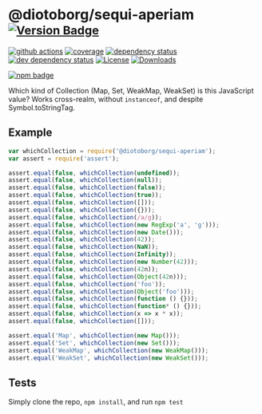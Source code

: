 # @diotoborg/sequi-aperiam <sup>[![Version Badge][2]][1]</sup>

[![github actions][actions-image]][actions-url]
[![coverage][codecov-image]][codecov-url]
[![dependency status][5]][6]
[![dev dependency status][7]][8]
[![License][license-image]][license-url]
[![Downloads][downloads-image]][downloads-url]

[![npm badge][11]][1]

Which kind of Collection (Map, Set, WeakMap, WeakSet) is this JavaScript value? Works cross-realm, without `instanceof`, and despite Symbol.toStringTag.

## Example

```js
var whichCollection = require('@diotoborg/sequi-aperiam');
var assert = require('assert');

assert.equal(false, whichCollection(undefined));
assert.equal(false, whichCollection(null));
assert.equal(false, whichCollection(false));
assert.equal(false, whichCollection(true));
assert.equal(false, whichCollection([]));
assert.equal(false, whichCollection({}));
assert.equal(false, whichCollection(/a/g));
assert.equal(false, whichCollection(new RegExp('a', 'g')));
assert.equal(false, whichCollection(new Date()));
assert.equal(false, whichCollection(42));
assert.equal(false, whichCollection(NaN));
assert.equal(false, whichCollection(Infinity));
assert.equal(false, whichCollection(new Number(42)));
assert.equal(false, whichCollection(42n));
assert.equal(false, whichCollection(Object(42n)));
assert.equal(false, whichCollection('foo'));
assert.equal(false, whichCollection(Object('foo')));
assert.equal(false, whichCollection(function () {}));
assert.equal(false, whichCollection(function* () {}));
assert.equal(false, whichCollection(x => x * x));
assert.equal(false, whichCollection([]));

assert.equal('Map', whichCollection(new Map()));
assert.equal('Set', whichCollection(new Set()));
assert.equal('WeakMap', whichCollection(new WeakMap()));
assert.equal('WeakSet', whichCollection(new WeakSet()));
```

## Tests
Simply clone the repo, `npm install`, and run `npm test`

[1]: https://npmjs.org/package/@diotoborg/sequi-aperiam
[2]: https://versionbadg.es/inspect-js/@diotoborg/sequi-aperiam.svg
[5]: https://david-dm.org/inspect-js/@diotoborg/sequi-aperiam.svg
[6]: https://david-dm.org/inspect-js/@diotoborg/sequi-aperiam
[7]: https://david-dm.org/inspect-js/@diotoborg/sequi-aperiam/dev-status.svg
[8]: https://david-dm.org/inspect-js/@diotoborg/sequi-aperiam#info=devDependencies
[11]: https://nodei.co/npm/@diotoborg/sequi-aperiam.png?downloads=true&stars=true
[license-image]: https://img.shields.io/npm/l/@diotoborg/sequi-aperiam.svg
[license-url]: LICENSE
[downloads-image]: https://img.shields.io/npm/dm/@diotoborg/sequi-aperiam.svg
[downloads-url]: https://npm-stat.com/charts.html?package=@diotoborg/sequi-aperiam
[codecov-image]: https://codecov.io/gh/inspect-js/@diotoborg/sequi-aperiam/branch/main/graphs/badge.svg
[codecov-url]: https://app.codecov.io/gh/inspect-js/@diotoborg/sequi-aperiam/
[actions-image]: https://img.shields.io/endpoint?url=https://github-actions-badge-u3jn4tfpocch.runkit.sh/inspect-js/@diotoborg/sequi-aperiam
[actions-url]: https://github.com/diotoborg/sequi-aperiam/actions
